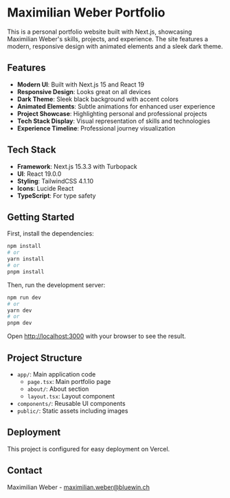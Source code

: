 # Maximilian Weber Portfolio

This is a personal portfolio website built with Next.js, showcasing Maximilian Weber's skills, projects, and experience. The site features a modern, responsive design with animated elements and a sleek dark theme.

## Features

- **Modern UI**: Built with Next.js 15 and React 19
- **Responsive Design**: Looks great on all devices
- **Dark Theme**: Sleek black background with accent colors
- **Animated Elements**: Subtle animations for enhanced user experience
- **Project Showcase**: Highlighting personal and professional projects
- **Tech Stack Display**: Visual representation of skills and technologies
- **Experience Timeline**: Professional journey visualization

## Tech Stack

- **Framework**: Next.js 15.3.3 with Turbopack
- **UI**: React 19.0.0
- **Styling**: TailwindCSS 4.1.10
- **Icons**: Lucide React
- **TypeScript**: For type safety

## Getting Started

First, install the dependencies:

```bash
npm install
# or
yarn install
# or
pnpm install
```

Then, run the development server:

```bash
npm run dev
# or
yarn dev
# or
pnpm dev
```

Open [http://localhost:3000](http://localhost:3000) with your browser to see the result.

## Project Structure

- `app/`: Main application code
  - `page.tsx`: Main portfolio page
  - `about/`: About section
  - `layout.tsx`: Layout component
- `components/`: Reusable UI components
- `public/`: Static assets including images

## Deployment

This project is configured for easy deployment on Vercel.

## Contact

Maximilian Weber - maximilian.weber@bluewin.ch
